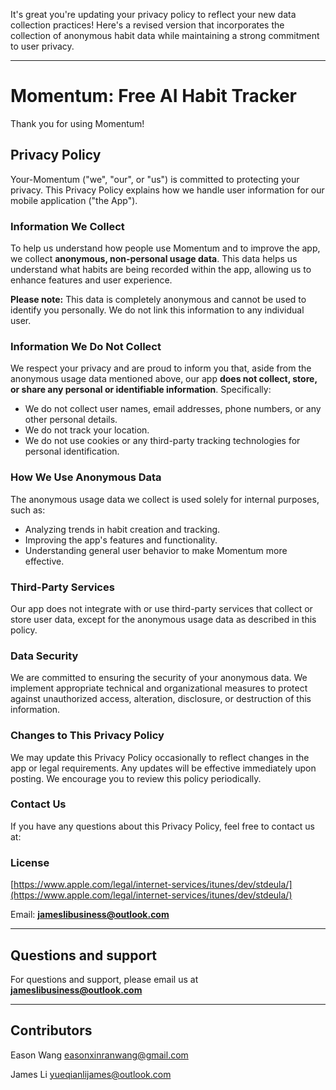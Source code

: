 It's great you're updating your privacy policy to reflect your new data collection practices! Here's a revised version that incorporates the collection of anonymous habit data while maintaining a strong commitment to user privacy.

---

# Momentum: Free AI Habit Tracker

Thank you for using Momentum!

## Privacy Policy

Your-Momentum ("we", "our", or "us") is committed to protecting your privacy. This Privacy Policy explains how we handle user information for our mobile application ("the App").

### Information We Collect

To help us understand how people use Momentum and to improve the app, we collect **anonymous, non-personal usage data**. This data helps us understand what habits are being recorded within the app, allowing us to enhance features and user experience.

**Please note:** This data is completely anonymous and cannot be used to identify you personally. We do not link this information to any individual user.

### Information We Do Not Collect

We respect your privacy and are proud to inform you that, aside from the anonymous usage data mentioned above, our app **does not collect, store, or share any personal or identifiable information**. Specifically:

* We do not collect user names, email addresses, phone numbers, or any other personal details.
* We do not track your location.
* We do not use cookies or any third-party tracking technologies for personal identification.

### How We Use Anonymous Data

The anonymous usage data we collect is used solely for internal purposes, such as:

* Analyzing trends in habit creation and tracking.
* Improving the app's features and functionality.
* Understanding general user behavior to make Momentum more effective.

### Third-Party Services

Our app does not integrate with or use third-party services that collect or store user data, except for the anonymous usage data as described in this policy.

### Data Security

We are committed to ensuring the security of your anonymous data. We implement appropriate technical and organizational measures to protect against unauthorized access, alteration, disclosure, or destruction of this information.

### Changes to This Privacy Policy

We may update this Privacy Policy occasionally to reflect changes in the app or legal requirements. Any updates will be effective immediately upon posting. We encourage you to review this policy periodically.

### Contact Us

If you have any questions about this Privacy Policy, feel free to contact us at:

### License

[https://www.apple.com/legal/internet-services/itunes/dev/stdeula/](https://www.apple.com/legal/internet-services/itunes/dev/stdeula/)

Email: **jameslibusiness@outlook.com**

---

## Questions and support

For questions and support, please email us at
**jameslibusiness@outlook.com**

---

## Contributors

Eason Wang easonxinranwang@gmail.com

James Li yueqianlijames@outlook.com
